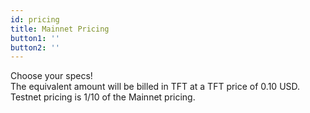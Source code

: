 ```yaml
---
id: pricing
title: Mainnet Pricing
button1: ''
button2: ''
---
```


Choose your specs! 
<br/>
The equivalent amount will be billed in TFT at a TFT price of 0.10 USD.
<br/>
Testnet pricing is 1/10 of the Mainnet pricing.
